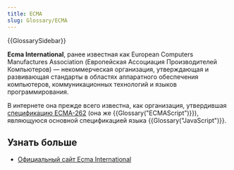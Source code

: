 ```yaml
---
title: ECMA
slug: Glossary/ECMA
---
```


{{GlossarySidebar}}

**Ecma International**, ранее известная как European Computers Manufactures Association (Европейская Ассоциация Производителей Компьютеров) — некоммерческая организация, утверждающая и развивающая стандарты в областях аппаратного обеспечения компьютеров, коммуникационных технологий и языков программирования.

В интернете она прежде всего известна, как организация, утвердившая [спецификацию ECMA-262](http://www.ecma-international.org/publications/standards/Ecma-262.htm) (она же {{Glossary("ECMAScript")}}), являющуюся основной спецификацией языка {{Glossary("JavaScript")}}.

## Узнать больше

- [Официальный сайт Ecma International](http://www.ecma-international.org/)
